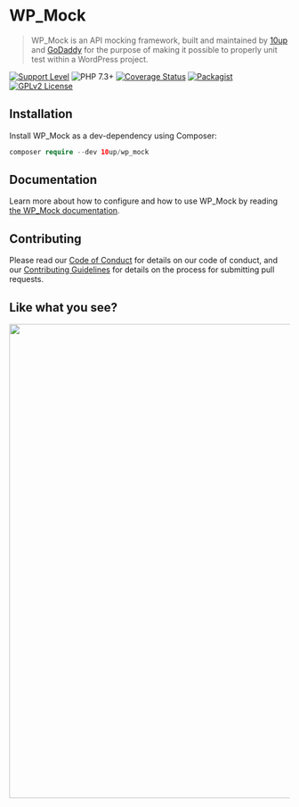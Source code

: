 # WP_Mock

> WP_Mock is an API mocking framework, built and maintained by [10up](http://10up.com) and [GoDaddy](https://godaddy.com) for the purpose of making it possible to properly unit test within a WordPress project.

[![Support Level](https://img.shields.io/badge/support-active-green.svg)](#support-level) ![PHP 7.3+][php-image] [![Coverage Status][coveralls-image]][coveralls-url] [![Packagist][packagist-image]][packagist-url] [![GPLv2 License](https://img.shields.io/badge/license-GPL--2.0-orange)](https://github.com/10up/wp_mock/blob/trunk/LICENSE.md)

## Installation

Install WP_Mock as a dev-dependency using Composer:

```php
composer require --dev 10up/wp_mock
```

## Documentation

Learn more about how to configure and how to use WP_Mock by reading [the WP_Mock documentation](https://wp-mock.gitbook.io/documentation/general/introduction).

## Contributing

Please read our [Code of Conduct](https://github.com/10up/wp_mock/blob/trunk/CODE_OF_CONDUCT.md) for details on our code of conduct, and our [Contributing Guidelines](https://github.com/10up/wp_mock/blob/trunk/CONTRIBUTING.md) for details on the process for submitting pull requests.

## Like what you see?

<a href="http://10up.com/contact/"><img src="https://10up.com/uploads/2016/10/10up-Github-Banner.png" width="850"></a>

[php-image]: https://img.shields.io/badge/php-7.3%2B-green.svg
[packagist-image]: https://img.shields.io/packagist/dt/10up/wp_mock.svg
[packagist-url]: https://packagist.org/packages/10up/wp_mock
[coveralls-image]: https://coveralls.io/repos/github/10up/wp_mock/badge.svg?branch=trunk
[coveralls-url]: https://coveralls.io/github/10up/wp_mock?branch=trunk